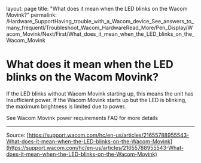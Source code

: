 layout: page
title: "What does it mean when the LED blinks on the Wacom Movink?"
permalink: /Hardware_SupportHaving_trouble_with_a_Wacom_device_See_answers_to_many_frequentl/Troubleshoot_Wacom_HardwareRead_More/Pen_Display/Wacom_Movink/Next/First/What_does_it_mean_when_the_LED_blinks_on_the_Wacom_Movink

# What does it mean when the LED blinks on the Wacom Movink?

If the LED blinks without Wacom Movink starting up, this means the unit has Insufficient power. If the Wacom Movink starts up but the LED is blinking, the maximum brightness is limited due to power.


See Wacom Movink power requirements FAQ for more details

---
Source: [https://support.wacom.com/hc/en-us/articles/21655788955543-What-does-it-mean-when-the-LED-blinks-on-the-Wacom-Movink](https://support.wacom.com/hc/en-us/articles/21655788955543-What-does-it-mean-when-the-LED-blinks-on-the-Wacom-Movink)
